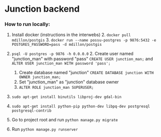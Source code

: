 # Junction backend

### How to run locally:
1. Install docker (instructions in the interwebs)
    2. `docker pull mdillon/postgis`
    3. `docker run --name possu-postgres -p 9876:5432 -e POSTGRES_PASSWORD=pass -d mdillon/postgis`

2. `psql -U postgres -p 9876 -h 0.0.0.0`
    2. Create user named "junction_man" with password "pass"
        `CREATE USER junction_man;` and `ALTER USER junction_man WITH password 'pass';`
    1. Create database named "junction"
        `CREATE DATABASE junction WITH OWNER junction_man;`
    3. Set "junction_man" as "junction" database owner
    4. `ALTER ROLE junction_man SUPERUSER;`

3. `sudo apt-get install binutils libproj-dev gdal-bin`
4. `sudo apt-get install python-pip python-dev libpq-dev postgresql postgresql-contrib` 
5. Go to project root and run `python manage.py migrate`
6. Run `python manage.py runserver`

